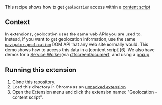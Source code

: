 This recipe shows how to get `geolocation` access within a [content script][5]

## Context

In extensions, geolocation uses the same web APIs you are used to. Instead, if you want to get geolocation information, use the same [`navigator.geolocation`](geolocation) DOM API that any web site normally would. This demo shows how to access this data in a [content script][6]. We also have demos for a [Service Worker][4](via [offscreenDocument][2], and using a [popup][3]

## Running this extension

1. Clone this repository.
1. Load this directory in Chrome as an [unpacked extension][1].
1. Open the Extension menu and click the extension named "Geolocation - content script".

[1]: https://developer.chrome.com/docs/extensions/mv3/getstarted/development-basics/#load-unpacked
[2]: https://developer.chrome.com/docs/extensions/reference/offscreen/
[3]: functional-samples/cookbook.geolocation-popup
[4]: functional-samples/cookbook.geolocation-offscreen
[5]: https://developer.chrome.com/docs/extensions/mv3/content_scripts/
